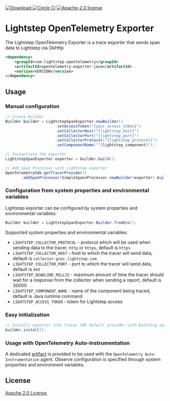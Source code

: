 [ ![Download](https://api.bintray.com/packages/lightstep/maven/lightstep-opentelemetry-exporter/images/download.svg) ](https://bintray.com/lightstep/maven/lightstep-opentelemetry-exporter) [![Circle CI](https://circleci.com/gh/lightstep/opentelemetry-exporter-java.svg?style=shield)](https://circleci.com/gh/lightstep/opentelemetry-exporter-java) [![Apache-2.0 license](https://img.shields.io/badge/license-Apache%202.0-blue.svg)](https://opensource.org/licenses/Apache-2.0)

# Lightstep OpenTelemetry Exporter

The Lightstep OpenTelemetry Exporter is a trace exporter that sends span data to Lightstep via OkHttp

```xml
<dependency>
    <groupId>com.lightstep.opentelemetry</groupId>
    <artifactId>opentelemetry-exporter-java</artifactId>
    <version>VERSION</version>
</dependency>
```

## Usage

### Manual configuration

```java
// Create builder
Builder builder = LightstepSpanExporter.newBuilder()
                      .setAccessToken("{your_access_token}")
                      .setCollectorHost("{lightstep_host}")
                      .setCollectorPort("{lightstep_port}")
                      .setCollectorProtocol("{lightstep_protocol}")
                      .setComponentName(""{lightstep_component}");

// Instantiate the exporter
LightstepSpanExporter exporter = builder.build();

// Add Span Processor with Lightstep exporter
OpenTelemetrySdk.getTracerProvider()
       .addSpanProcessor(SimpleSpansProcessor.newBuilder(exporter).build());
```

### Configuration from system properties and environmental variables

Lightstep exporter can be configured by system properties and environmental variables:

```java
Builder builder = LightstepSpanExporter.Builder.fromEnv();
```

Supported system properties and environmental variables:

* `LIGHTSTEP_COLLECTOR_PROTOCOL` - protocol which will be used when sending data to the tracer, `http` or `https`, default is `https`
* `LIGHTSTEP_COLLECTOR_HOST` -  host to which the tracer will send data, default is `collector-grpc.lightstep.com`
* `LIGHTSTEP_COLLECTOR_PORT` -  port to which the tracer will send data, default is `443`
* `LIGHTSTEP_DEADLINE_MILLIS` - maximum amount of time the tracer should wait for a response from the collector when sending a report, default is 30000
* `LIGHTSTEP_COMPONENT_NAME` - name of the component being traced, default is Java runtime command
* `LIGHTSTEP_ACCESS_TOKEN` - token for Lightstep access

### Easy initialization

```java
// Installs exporter into tracer SDK default provider with batching span processor.
builder.install();
```

### Usage with OpenTelemetry Auto-Instrumentation

A dedicated [artifact](auto-exporter/) is provided to be used with the `OpenTelemetry Auto-Instrumentation` agent.
Observe configuration is specified through system properties and environment variables.

## License

[Apache 2.0 License](./LICENSE).
